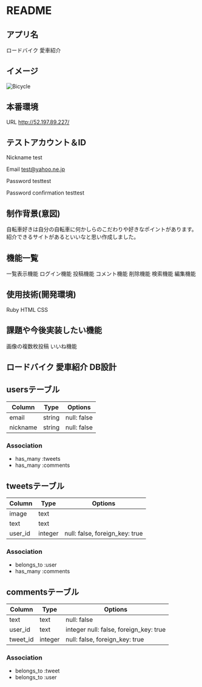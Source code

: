 # README

## アプリ名
ロードバイク 愛車紹介

## イメージ
![Bicycle](https://user-images.githubusercontent.com/65278048/85391400-140e9800-b585-11ea-9a93-753e815d0ee1.jpg)

## 本番環境
URL
http://52.197.89.227/

## テストアカウント＆ID
Nickname
test

Email
test@yahoo.ne.jp

Password
testtest

Password confirmation
testtest

## 制作背景(意図)
自転車好きは自分の自転車に何かしらのこだわりや好きなポイントがあります。
紹介できるサイトがあるといいなと思い作成しました。


## 機能一覧
一覧表示機能
ログイン機能
投稿機能
コメント機能
削除機能
検索機能
編集機能


## 使用技術(開発環境)
Ruby
HTML
CSS

## 課題や今後実装したい機能
画像の複数枚投稿
いいね機能

## ロードバイク 愛車紹介 DB設計
## usersテーブル

|Column|Type|Options|
|------|----|-------|
|email|string|null: false|
|nickname|string|null: false|

### Association
- has_many :tweets
- has_many :comments

## tweetsテーブル
|Column|Type|Options|
|------|----|-------|
|image|text| |
|text|text| |
|user_id|integer| null: false, foreign_key: true|

### Association
- belongs_to :user
- has_many :comments

## commentsテーブル
|Column|Type|Options|
|------|----|-------|
|text|text| null: false|
|user_id|text|integer	null: false, foreign_key: true|
|tweet_id|integer| null: false, foreign_key: true|

### Association
- belongs_to :tweet
- belongs_to :user
